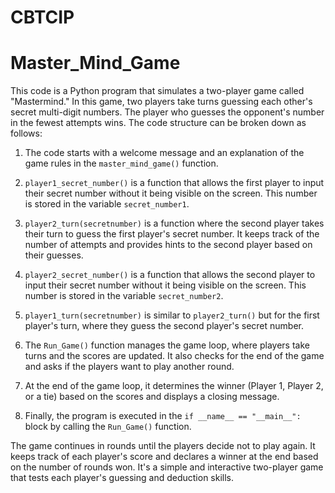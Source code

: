 # CBTCIP
# Master_Mind_Game
This code is a Python program that simulates a two-player game called "Mastermind." In this game, two players take turns guessing each other's secret multi-digit numbers. The player who guesses the opponent's number in the fewest attempts wins. The code structure can be broken down as follows:

1. The code starts with a welcome message and an explanation of the game rules in the `master_mind_game()` function.

2. `player1_secret_number()` is a function that allows the first player to input their secret number without it being visible on the screen. This number is stored in the variable `secret_number1`.

3. `player2_turn(secretnumber)` is a function where the second player takes their turn to guess the first player's secret number. It keeps track of the number of attempts and provides hints to the second player based on their guesses.

4. `player2_secret_number()` is a function that allows the second player to input their secret number without it being visible on the screen. This number is stored in the variable `secret_number2`.

5. `player1_turn(secretnumber)` is similar to `player2_turn()` but for the first player's turn, where they guess the second player's secret number.

6. The `Run_Game()` function manages the game loop, where players take turns and the scores are updated. It also checks for the end of the game and asks if the players want to play another round.

7. At the end of the game loop, it determines the winner (Player 1, Player 2, or a tie) based on the scores and displays a closing message.

8. Finally, the program is executed in the `if __name__ == "__main__":` block by calling the `Run_Game()` function.

The game continues in rounds until the players decide not to play again. It keeps track of each player's score and declares a winner at the end based on the number of rounds won. It's a simple and interactive two-player game that tests each player's guessing and deduction skills.
